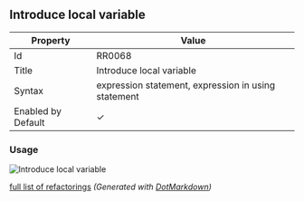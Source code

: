 ## Introduce local variable

| Property           | Value                                               |
| ------------------ | --------------------------------------------------- |
| Id                 | RR0068                                              |
| Title              | Introduce local variable                            |
| Syntax             | expression statement, expression in using statement |
| Enabled by Default | &#x2713;                                            |

### Usage

![Introduce local variable](../../images/refactorings/IntroduceLocalVariable.png)

[full list of refactorings](Refactorings.md)
*\(Generated with [DotMarkdown](http://github.com/JosefPihrt/DotMarkdown)\)*